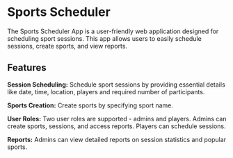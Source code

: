 # **Sports Scheduler** 

The Sports Scheduler App is a user-friendly web application designed for scheduling sport sessions. This app allows users to easily schedule sessions, create sports, and view reports.

## Features

**Session Scheduling:** Schedule sport sessions by providing essential details like date, time, location, players and required number of participants. 

**Sports Creation:** Create sports by specifying sport name. 

**User Roles:** Two user roles are supported - admins and players. Admins can create sports, sessions, and access reports. Players can schedule sessions. 

**Reports:** Admins can view detailed reports on session statistics and popular sports. 
